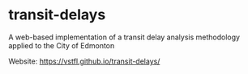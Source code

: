 # transit-delays
A web-based implementation of a transit delay analysis methodology applied to the City of Edmonton

Website: https://vstfl.github.io/transit-delays/
